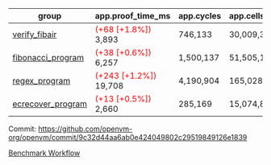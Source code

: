 | group | app.proof_time_ms | app.cycles | app.cells_used | leaf.proof_time_ms | leaf.cycles | leaf.cells_used |
| -- | -- | -- | -- | -- | -- | -- |
| [verify_fibair](https://github.com/openvm-org/openvm/blob/benchmark-results/benchmarks-pr/1195/verify_fibair-9c32d44aa6ab0e424049802c29519849126e1839.md) |<span style='color: red'>(+68 [+1.8%])</span> 3,893 |  746,133 |  30,009,354 |- | - | - |
| [fibonacci_program](https://github.com/openvm-org/openvm/blob/benchmark-results/benchmarks-pr/1195/fibonacci-9c32d44aa6ab0e424049802c29519849126e1839.md) |<span style='color: red'>(+38 [+0.6%])</span> 6,257 |  1,500,137 |  51,505,102 |- | - | - |
| [regex_program](https://github.com/openvm-org/openvm/blob/benchmark-results/benchmarks-pr/1195/regex-9c32d44aa6ab0e424049802c29519849126e1839.md) |<span style='color: red'>(+243 [+1.2%])</span> 19,708 |  4,190,904 |  165,028,173 |- | - | - |
| [ecrecover_program](https://github.com/openvm-org/openvm/blob/benchmark-results/benchmarks-pr/1195/ecrecover-9c32d44aa6ab0e424049802c29519849126e1839.md) |<span style='color: red'>(+13 [+0.5%])</span> 2,660 |  285,169 |  15,074,875 |- | - | - |


Commit: https://github.com/openvm-org/openvm/commit/9c32d44aa6ab0e424049802c29519849126e1839

[Benchmark Workflow](https://github.com/openvm-org/openvm/actions/runs/12675558035)
